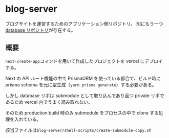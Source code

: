 # blog-server

ブログサイトを運営するためのアプリケーション側リポジトリ。
別にもう一つ [database リポジトリ](https://github.com/tsuchiya-kai/blog-database)が存在する。

## 概要

`next-create-app`コマンドを用いて作成したプロジェクトを vercel にデプロイする。

Next の API ルート機能の中で PrismaORM を使っている都合で、ビルド時に prisma schema を元に型生成（`yarn prisma generate`）する必要がある。

しかし database リポは submodule として取り込んであり且つ private リポであるため vercel 内でうまく読み取れない。

そのため production build 時のみ submodule をプロセスの中で clone する処理を入れている。

該当ファイルは`blog-server/shell-scripts/create-submodule-copy.sh`
